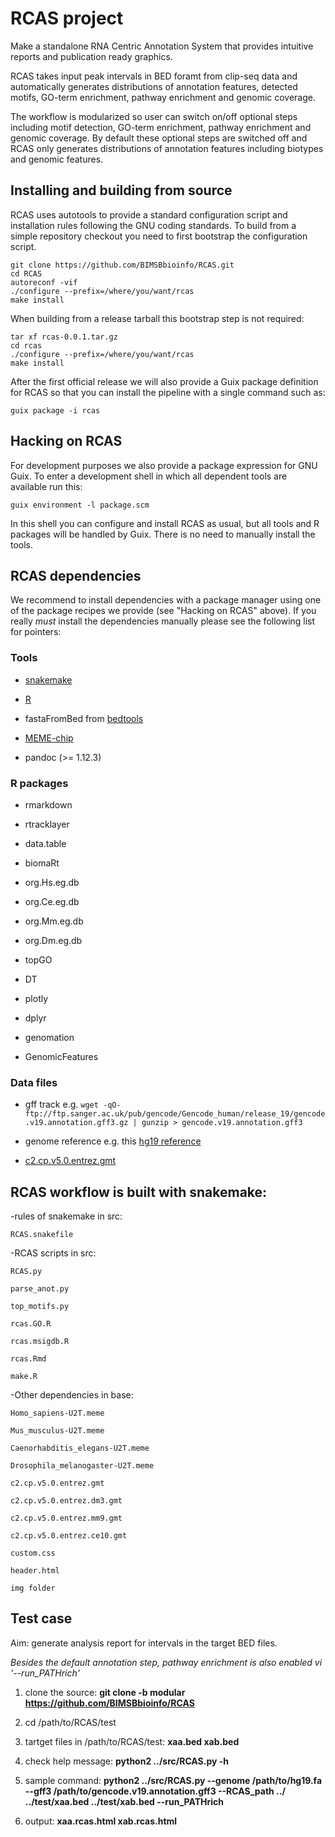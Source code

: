 # RCAS project

Make a standalone RNA Centric Annotation System that
provides intuitive reports and publication ready graphics.

RCAS takes input peak intervals in BED foramt from clip-seq data
and automatically generates distributions of annotation features,
detected motifs, GO-term enrichment, pathway enrichment
and genomic coverage.

The workflow is modularized so user can switch on/off
optional steps including motif detection, GO-term enrichment,
pathway enrichment and genomic coverage.
By default these optional steps are switched off
and RCAS only generates distributions of annotation features
including biotypes and genomic features.

## Installing and building from source

RCAS uses autotools to provide a standard configuration script and
installation rules following the GNU coding standards.  To build from
a simple repository checkout you need to first bootstrap the
configuration script.

~~~
git clone https://github.com/BIMSBbioinfo/RCAS.git
cd RCAS
autoreconf -vif
./configure --prefix=/where/you/want/rcas
make install
~~~

When building from a release tarball this bootstrap step is not
required:

~~~
tar xf rcas-0.0.1.tar.gz
cd rcas
./configure --prefix=/where/you/want/rcas
make install
~~~

After the first official release we will also provide a Guix package
definition for RCAS so that you can install the pipeline with a single
command such as:

    guix package -i rcas


## Hacking on RCAS

For development purposes we also provide a package expression for GNU
Guix.  To enter a development shell in which all dependent tools are
available run this:

    guix environment -l package.scm

In this shell you can configure and install RCAS as usual, but all
tools and R packages will be handled by Guix.  There is no need to
manually install the tools.


## RCAS dependencies

We recommend to install dependencies with a package manager using one
of the package recipes we provide (see "Hacking on RCAS" above).  If
you really *must* install the dependencies manually please see the
following list for pointers:

### Tools

- [snakemake](https://bitbucket.org/johanneskoester/snakemake/wiki/Documentation)

- [R](https://www.r-project.org/)

- fastaFromBed from [bedtools](http://bedtools.readthedocs.org/en/latest/content/installation.html)

- [MEME-chip](http://meme-suite.org/meme-software/4.10.2/meme_4.10.2.tar.gz)

- pandoc (>= 1.12.3)

### R packages

- rmarkdown

- rtracklayer

- data.table

- biomaRt

- org.Hs.eg.db

- org.Ce.eg.db

- org.Mm.eg.db

- org.Dm.eg.db

- topGO

- DT

- plotly

- dplyr

- genomation

- GenomicFeatures

### Data files

- gff track e.g.  `wget -qO- ftp://ftp.sanger.ac.uk/pub/gencode/Gencode_human/release_19/gencode.v19.annotation.gff3.gz | gunzip > gencode.v19.annotation.gff3`

- genome reference e.g. this
  [hg19 reference](http://hgdownload.cse.ucsc.edu/goldenPath/hg19/bigZips/chromFa.tar.gz)

- [c2.cp.v5.0.entrez.gmt](http://software.broadinstitute.org/gsea/msigdb/download_file.jsp?filePath=/resources/msigdb/5.0/c2.cp.v5.0.entrez.gmt)

## RCAS workflow is built with snakemake:

-rules of snakemake in src:

    RCAS.snakefile

-RCAS scripts in src:

    RCAS.py

    parse_anot.py

    top_motifs.py

    rcas.GO.R

    rcas.msigdb.R

    rcas.Rmd

    make.R

-Other dependencies in base:

    Homo_sapiens-U2T.meme

    Mus_musculus-U2T.meme

    Caenorhabditis_elegans-U2T.meme

    Drosophila_melanogaster-U2T.meme

    c2.cp.v5.0.entrez.gmt

    c2.cp.v5.0.entrez.dm3.gmt

    c2.cp.v5.0.entrez.mm9.gmt

    c2.cp.v5.0.entrez.ce10.gmt

    custom.css

    header.html

    img folder

## Test case

Aim: generate analysis report for intervals in the target BED files.

*Besides the default annotation step, pathway enrichment is also enabled vi '--run_PATHrich'*

1. clone the source: **git clone -b modular https://github.com/BIMSBbioinfo/RCAS**

2. cd /path/to/RCAS/test

3. tartget files in /path/to/RCAS/test: **xaa.bed  xab.bed**

4. check help message: **python2 ../src/RCAS.py -h**

4. sample command: **python2 ../src/RCAS.py --genome /path/to/hg19.fa --gff3 /path/to/gencode.v19.annotation.gff3 --RCAS_path ../ ../test/xaa.bed ../test/xab.bed --run_PATHrich**

5. output: **xaa.rcas.html xab.rcas.html**
